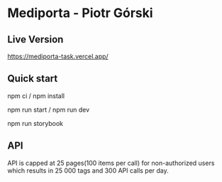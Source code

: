 # Mediporta - Piotr Górski

## Live Version

https://mediporta-task.vercel.app/

## Quick start

npm ci / npm install

npm run start / npm run dev

npm run storybook

## API

API is capped at 25 pages(100 items per call) for non-authorized users which results in 25 000 tags and 300 API calls per day.
